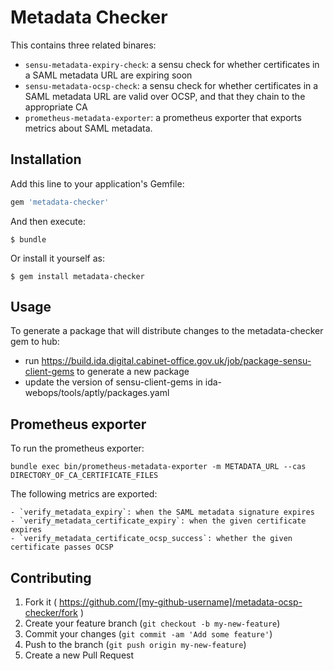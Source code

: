 # Metadata Checker

This contains three related binares:

 - `sensu-metadata-expiry-check`: a sensu check for whether certificates in a SAML metadata URL are expiring soon
 - `sensu-metadata-ocsp-check`: a sensu check for whether certificates in a SAML metadata URL are valid over OCSP, and that they chain to the appropriate CA
 - `prometheus-metadata-exporter`: a prometheus exporter that exports metrics about SAML metadata.

## Installation

Add this line to your application's Gemfile:

```ruby
gem 'metadata-checker'
```

And then execute:

    $ bundle

Or install it yourself as:

    $ gem install metadata-checker

## Usage

To generate a package that will distribute changes to the
metadata-checker gem to hub:

* run https://build.ida.digital.cabinet-office.gov.uk/job/package-sensu-client-gems to generate a new package
* update the version of sensu-client-gems in ida-webops/tools/aptly/packages.yaml

## Prometheus exporter

To run the prometheus exporter:

    bundle exec bin/prometheus-metadata-exporter -m METADATA_URL --cas DIRECTORY_OF_CA_CERTIFICATE_FILES

The following metrics are exported:

    - `verify_metadata_expiry`: when the SAML metadata signature expires
    - `verify_metadata_certificate_expiry`: when the given certificate expires
    - `verify_metadata_certificate_ocsp_success`: whether the given certificate passes OCSP

## Contributing

1. Fork it ( https://github.com/[my-github-username]/metadata-ocsp-checker/fork )
2. Create your feature branch (`git checkout -b my-new-feature`)
3. Commit your changes (`git commit -am 'Add some feature'`)
4. Push to the branch (`git push origin my-new-feature`)
5. Create a new Pull Request
